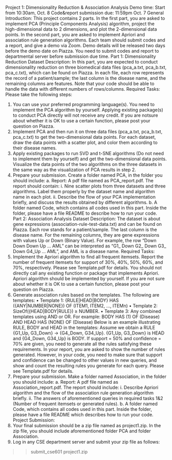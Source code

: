 Project 1: Dimensionality Reduction & Association
Analysis
Demo time: Start from 10:30am, Oct. 8
Code&report submission due: 11:59pm Oct. 7
General Introduction:
This project contains 2 parts. In the first part, you are asked to implement PCA (Principle
Components Analysis) algorithm, project the high-dimensional data to 2 dimensions, and
plot the 2-dimensional data points. In the second part, you are asked to implement
Apriori and association rule generation algorithms.
Each team should submit codes and a report, and give a demo via Zoom. Demo details
will be released two days before the demo date on Piazza. You need to submit codes and
report to departmental server before submission due time.
Part 1: Dimensionality Reduction
Dataset Description:
In this part, you are expected to conduct dimensionality reduction on three biomedical
data files (pca_a.txt, pca_b.txt, pca_c.txt), which can be found on Piazza.
In each file, each row represents the record of a patient/sample; the last column is the
disease name, and the remaining columns are features. Note that your code should be able
to handle the data with different numbers of rows/columns.
Required Tasks:
Please take the following steps:
1. You can use your preferred programming language(s). You need to implement the
PCA algorithm by yourself. Applying existing package(s) to conduct PCA directly
will not receive any credit. If you are notsure about whether it is OK to use a certain
function, please post your question on Piazza.
2. Implement PCA and then run it on three data files (pca_a.txt, pca_b.txt, pca_c.txt)
to get the two-dimensional data points. For each dataset, draw the data points with
a scatter plot, and color them according to their disease names.
3. Apply existing packages to run SVD and t-SNE algorithms (Do not need to
implement them by yourself) and get the two-dimensional data points. Visualize
the data points of the two algorithms on the three datasets in the same way as the
visualization of PCA results in step 2.
4. Prepare your submission. Create a folder named PCA, in the folder you should
include:
a. Report: A pdf file named as PCA_report.pdf. The report should contain:
i. Nine scatter plots from three datasets and three algorithms. Label
them properly by the dataset name and algorithm name in each plot.
ii. Describe the flow of your PCA implementation briefly, and discuss
the results obtained by different algorithms.
b. A folder named Code, which contains all codes used in this part. Inside the
folder, please have a file README to describe how to run your code.
Part 2: Association Analysis
Dataset Description:
The dataset is about gene expressions (association-rule-test-data.txt) and can be found on
Piazza. Each row stands for a patient/sample. The last column is the disease name. For
the remaining columns, they are gene expressions with values Up or Down (Binary
Value). For example, the row “Down Down Down Up … AML” can be interpreted as
“G1_ Down G2_ Down G3_ Down G4_Up … AML”, and AML is a disease name.
Required Tasks:
1. Implement the Apriori algorithm to find all frequent itemsets. Report the number
of frequent itemsets for support of 30%, 40%, 50%, 60%, and 70%, respectively.
Please see Template.pdf for details.
You should not directly call any existing function or package that implements
Apriori. Apriori algorithm should be implemented by yourself. If you are not
sure about whether it is OK to use a certain function, please post your question on
Piazza.
2. Generate association rules based on the templates. The following are templates:
• Template 1: {RULE|HEAD|BODY} HAS ({ANY|NUMBER|NONE}) OF
(ITEM1, ITEM2, ..., ITEMn)
• Template 2: SizeOf({HEAD|BODY|RULE}) ≥ NUMBER.
• Template 3: Any combined templates using AND or OR. For example:
BODY HAS (1) OF (Disease) AND HEAD HAS (NONE) OF (Disease)
Below is an example illustrating RULE, BODY and HEAD in the templates:
Assume we obtain a RULE {G1_Up, G3_Down} → {G4_Down, G34_Up}.
{G1_Up, G3_Down} is HEAD and {G4_Down, G34_Up} is BODY.
If support = 50% and confidence = 70% are given, you need to generate all the
rules satisfying these requirements. In your report, you are asked to show the
number of rules generated. However, in your code, you need to make sure that
support and confidence can be changed to other values in new queries, and show
and count the resulting rules you generate for each query. Please see Template.pdf
for details.
3. Prepare your submission. Make a folder named Association, in the folder you
should include:
a. Report: A pdf file named as Association_report.pdf. The report should
include:
i. Describe Apriori algorithm and the flow of the association rule
generation algorithm briefly.
ii. The answers of aforementioned queries in required tasks 1&2
(Number of frequent itemsets or generated rules).
b. A folder named Code, which contains all codes used in this part. Inside the
folder, please have a file README which describes how to run your code.
Project Submission:
1. Your final submission should be a zip file named as project1.zip. In the zip file,
you should include aforementioned folder PCA and folder Association.
2. Log in any CSE department server and submit your zip file as follows:
>> submit_cse601 project1.zip
